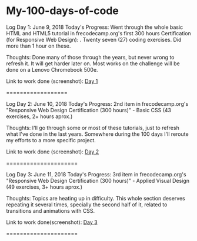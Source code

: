 # My-100-days-of-code

Log
Day 1: June 9, 2018
Today's Progress: Went through the whole basic HTML and HTML5 tutorial in frecodecamp.org's first 300 hours Certification (for Responsive Web Design): . Twenty seven (27) coding exercises. Did more than 1 hour on these.

Thoughts: Done many of those through the years, but never wrong to refresh it. It will get harder later on. Most works on the challenge will be done on a Lenovo Chromebook 500e.

Link to work done (screenshot): [Day 1](https://drive.google.com/file/d/1niuqQ6_6MrJPm0OxvCC1xeqHx450Y6ko/view?usp=sharing)

==================

Log
Day 2: June 10, 2018
Today's Progress: 2nd item in frecodecamp.org's "Responsive Web Design Certification (300 hours)" - Basic CSS (43 exercises, 2+ hours aprox.)

Thoughts: I'll go through some or most of these tutorials, just to refresh what I've done in the last years. Somewhere during the 100 days I'll reroute my efforts to a more specific project. 

Link to work done (screenshot): [Day 2](https://drive.google.com/file/d/1U5-gsCL8m1AWpVqzQDvzb0PQVOaC-Fhl/view?usp=sharing)

=====================

Log
Day 3: June 11, 2018
Today's Progress: 3rd item in frecodecamp.org's "Responsive Web Design Certification (300 hours)"  - Applied Visual Design (49 exercises, 3+ hours aprox.)

Thoughts: Topics are heating up in difficulty. This whole section deserves repeating it several times, specially the second half of it, related to transitions and animations with CSS. 

Link to work done(screenshot): [Day 3](https://drive.google.com/file/d/1RFwzOVsz6-8Ghm3GN8y_Sb_YG2Jz6uXU/view?usp=sharing)

=====================
